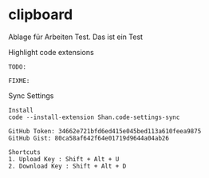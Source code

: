 # clipboard
Ablage für Arbeiten
Test. Das ist ein Test


Highlight code extensions <TODO Highlight>

    TODO:
    
    FIXME:


Sync Settings

    Install
    code --install-extension Shan.code-settings-sync

    GitHub Token: 34662e721bfd6ed415e045bed113a610feea9875
    GitHub Gist: 80ca58af642f64e01719d9644a04ab26

    Shortcuts
    1. Upload Key : Shift + Alt + U
    2. Download Key : Shift + Alt + D

